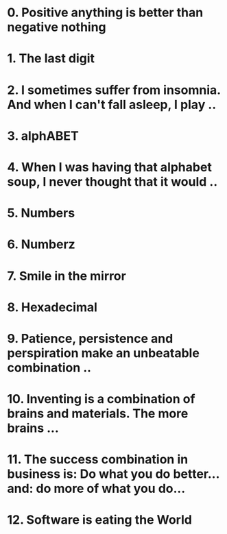# 0. Positive anything is better than negative nothing    
# 1. The last digit  
# 2. I sometimes suffer from insomnia. And when I can't fall asleep, I play ..  
# 3. alphABET   
# 4. When I was having that alphabet soup, I never thought that it would .. 
# 5. Numbers
# 6. Numberz 
# 7. Smile in the mirror  
# 8. Hexadecimal
# 9. Patience, persistence and perspiration make an unbeatable combination ..
# 10. Inventing is a combination of brains and materials. The more brains ...
# 11. The success combination in business is: Do what you do better... and: do more of what you do...    
# 12. Software is eating the World
